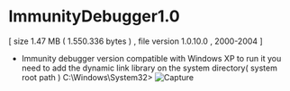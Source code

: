 # ImmunityDebugger1.0
[ size 1.47 MB ( 1.550.336 bytes ) , file version 1.0.10.0 , 2000-2004 ] 

- Immunity debugger version compatible with Windows XP
  to run it you need to add the dynamic link library on the system directory( system root path )
  C:\Windows\System32>
![Capture](https://github.com/0c001null/ImmunityDebugger1.0/assets/126085807/2b371790-4020-41d9-b822-6d1d5e47520d)

  
   
